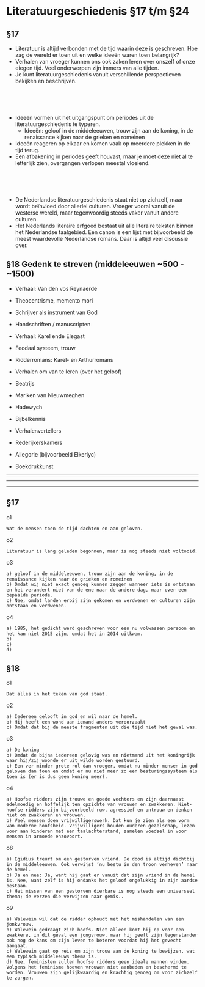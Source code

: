 # Literatuurgeschiedenis §17 t/m §24

## §17

- Literatuur is altijd verbonden met de tijd waarin deze is geschreven. Hoe zag de wereld er toen uit en welke ideeën waren toen belangrijk?
- Verhalen van vroeger kunnen ons ook zaken leren over onszelf of onze eiegen tijd. Veel onderwerpen zijn immers van alle tijden.
- Je kunt literatuurgeschiedenis vanuit verschillende perspectieven bekijken en beschrijven.
</br>
</br>
</br>

- Ideeën vormen uit het uitgangspunt om periodes uit de literatuurgeschiedenis te typeren.
  - Ideeën: geloof in de middeleeuwen, trouw zijn aan de koning, in de renaissance kijken naar de grieken en romeinen
- Ideeën reageren op elkaar en komen vaak op meerdere plekken in de tijd terug.
- Een afbakening in periodes geeft houvast, maar je moet deze niet al te letterlijk zien, overgangen verlopen meestal vloeiend.
</br>
</br>
</br>

- De Nederlandse literatuurgeschiedenis staat niet op zichzelf, maar wordt beïnvloed door allerlei culturen. Vroeger vooral vanuit de westerse wereld, maar tegenwoordig steeds vaker vanuit andere culturen.
- Het Nederlands literaire erfgoed bestaat uit alle literaire teksten binnen het Nederlandse taalgebied. Een canon is een lijst met bijvoorbeeld de meest waardevolle Nederlandse romans. Daar is altijd veel discussie over.

## §18 Gedenk te streven (middeleeuwen ~500 - ~1500)

- Verhaal: Van den vos Reynaerde
- Theocentrisme, memento mori
- Schrijver als instrument van God
- Handschriften / manuscripten
- Verhaal: Karel ende Elegast
- Feodaal systeem, trouw
- Ridderromans: Karel- en Arthurromans


- Verhalen om van te leren (over het geloof)
- Beatrijs
- Mariken van Nieuwmeghen
- Hadewych
- Bijbelkennis
- Verhalenvertellers
- Rederijkerskamers
- Allegorie (bijvoorbeeld Elkerlyc)
- Boekdrukkunst

---
---
---

## §17
o1

    Wat de mensen toen de tijd dachten en aan geloven.

o2

    Literatuur is lang geleden begonnen, maar is nog steeds niet voltooid.

o3

    a) geloof in de middeleeuwen, trouw zijn aan de koning, in de renaissance kijken naar de grieken en romeinen
    b) Omdat wij niet exact genoeg kunnen zeggen wanneer iets is ontstaan en het verandert niet van de ene naar de andere dag, maar over een bepaalde periode.
    c) Nee, omdat landen erbij zijn gekomen en verdwenen en culturen zijn ontstaan en verdwenen.

o4

    a) 1985, het gedicht werd geschreven voor een nu volwassen persoon en het kan niet 2015 zijn, omdat het in 2014 uitkwam.
    b) 
    c) 
    d) 

## §18

o1

    Dat alles in het teken van god staat.

o2

    a) Iedereen gelooft in god en wil naar de hemel.
    b) Hij heeft een wond aan iemand anders veroorzaakt
    c) Omdat dat bij de meeste fragmenten uit die tijd niet het geval was.

o3

    a) De koning
    b) Omdat de bijna iedereen gelovig was en nietmand uit het koningrijk waar hij/zij woonde er uit wilde worden gestuurd.
    c) Een ver minder grote rol dan vroeger, omdat nu minder mensen in god geloven dan toen en omdat er nu niet meer zo een besturingssysteem als toen is (er is dus geen koning meer).

o4

    a) Hoofse ridders zijn trouwe en goede vechters en zijn daarnaast edelmoedig en hoffelijk ten opzichte van vrouwen en zwakkeren. Niet-hoofse ridders zijn bijvoorbeeld ruw, agressief en ontrouw en denken niet om zwakkeren en vrouwen.
    b) Veel mensen doen vrijwilligerswerk. Dat kun je zien als een vorm van moderne hoofsheid. Vrijwilligers houden ouderen gezelschap, lezen voor aan kinderen met een taalachterstand, zamelen voedsel in voor mensen in armoede enzovoort. 

o8

    a) Egidius treurt om een gestorven vriend. De dood is altijd dichtbij in de middeleeuwen. Ook verwijst ‘nu bestu in den troon verheven’ naar de hemel.
    b) Ja en nee: Ja, want hij gaat er vanuit dat zijn vriend in de hemel is. Nee, want zelf is hij ondanks het geloof ongelukkig in zijn aardse bestaan.
    c) Het missen van een gestorven dierbare is nog steeds een universeel thema; de verzen die verwijzen naar gemis..

o9

    a) Walewein wil dat de ridder ophoudt met het mishandelen van een jonkvrouw.
    b) Walewein gedraagt zich hoofs. Niet alleen komt hij op voor een zwakkere, in dit geval een jongvrouw, maar hij geeft zijn tegenstander ook nog de kans om zijn leven te beteren voordat hij het gevecht aangaat.
    c) Walewein gaat op reis om zijn trouw aan de koning te bewijzen, wat een typisch middeleeuws thema is.
    d) Nee, feministen zullen hoofse ridders geen ideale mannen vinden. Volgens het feminisme hoeven vrouwen niet aanbeden en beschermd te worden. Vrouwen zijn gelijkwaardig en krachtig genoeg om voor zichzelf te zorgen.
